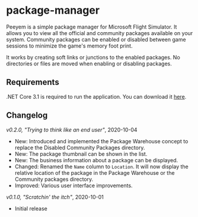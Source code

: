
# package-manager

Peeyem is a simple package manager for Microsoft Flight Simulator. It allows you to view all the official and community packages available on your system. Community packages can be enabled or disabled between game sessions to minimize the game's memory foot print.

It works by creating soft links or junctions to the enabled packages. No directories or files are moved when enabling or disabling packages.

## Requirements

.NET Core 3.1 is required to run the application. You can download it [here](https://dotnet.microsoft.com/download/dotnet-core/current/runtime).

## Changelog

*v0.2.0, "Trying to think like an end user"*, 2020-10-04

* New: Introduced and implemented the Package Warehouse concept to replace the Disabled Community Packages directory.
* New: The package thumbnail can be shown in the list.
* New: The business information about a package can be displayed.
* Changed: Renamed the ``Name`` column to ``Location``. It will now display the relative location of the package in the Package Warehouse or the Community packages directory.
* Improved: Various user interface improvements.

*v0.1.0, "Scratchin' the itch"*, 2020-10-01
* Initial release